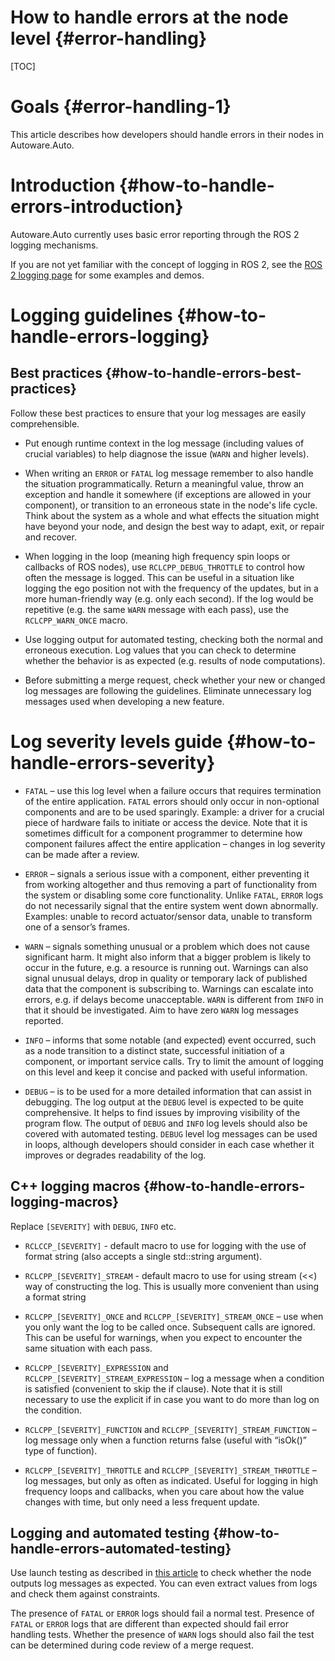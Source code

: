 How to handle errors at the node level {#error-handling}
========

[TOC]

# Goals {#error-handling-1}

This article describes how developers should handle errors in their nodes in Autoware.Auto.

# Introduction {#how-to-handle-errors-introduction}

Autoware.Auto currently uses basic error reporting through the ROS 2 logging mechanisms.

If you are not yet familiar with the concept of logging in ROS 2, see the [ROS 2 logging page](https://index.ros.org/doc/ros2/Concepts/Logging/) for some examples and demos.

# Logging guidelines {#how-to-handle-errors-logging}

## Best practices {#how-to-handle-errors-best-practices}

Follow these best practices to ensure that your log messages are easily comprehensible.

- Put enough runtime context in the log message (including values of crucial variables) to help diagnose the issue (`WARN` and higher levels).

- When writing an `ERROR` or `FATAL` log message remember to also handle the situation programmatically.
  Return a meaningful value, throw an exception and handle it somewhere (if exceptions are allowed in your component), or transition to an erroneous state in the node's life cycle.
  Think about the system as a whole and what effects the situation might have beyond your node, and design the best way to adapt, exit, or repair and recover.

- When logging in the loop (meaning high frequency spin loops or callbacks of ROS nodes), use `RCLCPP_DEBUG_THROTTLE` to control how often the message is logged.
  This can be useful in a situation like logging the ego position not with the frequency of the updates, but in a more human-friendly way (e.g. only each second).
  If the log would be repetitive (e.g. the same `WARN` message with each pass), use the `RCLCPP_WARN_ONCE` macro.

- Use logging output for automated testing, checking both the normal and erroneous execution.
  Log values that you can check to determine whether the behavior is as expected (e.g. results of node computations).

- Before submitting a merge request, check whether your new or changed log messages are following the guidelines.
  Eliminate unnecessary log messages used when developing a new feature.

# Log severity levels guide {#how-to-handle-errors-severity}

- `FATAL` – use this log level when a failure occurs that requires termination of the entire application.
  `FATAL` errors should only occur in non-optional components and are to be used sparingly.
  Example: a driver for a crucial piece of hardware fails to initiate or access the device.
  Note that it is sometimes difficult for a component programmer to determine how component failures affect the entire application – changes in log severity can be made after a review.

- `ERROR` – signals a serious issue with a component, either preventing it from working altogether and thus removing a part of functionality from the system or disabling some core functionality.
  Unlike `FATAL`, `ERROR` logs do not necessarily signal that the entire system went down abnormally.
  Examples: unable to record actuator/sensor data, unable to transform one of a sensor’s frames.

- `WARN` – signals something unusual or a problem which does not cause significant harm.
  It might also inform that a bigger problem is likely to occur in the future, e.g. a resource is running out.
  Warnings can also signal unusual delays, drop in quality or temporary lack of published data that the component is subscribing to.
  Warnings can escalate into errors, e.g. if delays become unacceptable.
  `WARN` is different from `INFO` in that it should be investigated.
  Aim to have zero `WARN` log messages reported.

- `INFO` – informs that some notable (and expected) event occurred, such as a node transition to a distinct state, successful initiation of a component, or important service calls.
  Try to limit the amount of logging on this level and keep it concise and packed with useful information.

- `DEBUG` – is to be used for a more detailed information that can assist in debugging.
  The log output at the `DEBUG` level is expected to be quite comprehensive.
  It helps to find issues by improving visibility of the program flow.
  The output of `DEBUG` and `INFO` log levels should also be covered with automated testing.
  `DEBUG` level log messages can be used in loops, although developers should consider in each case whether it improves or degrades readability of the log.

## C++ logging macros {#how-to-handle-errors-logging-macros}

Replace `[SEVERITY]` with `DEBUG`, `INFO` etc.

- `RCLCCP_[SEVERITY]` - default macro to use for logging with the use of format string (also accepts a single std::string argument).

- `RCLCPP_[SEVERITY]_STREAM` - default macro to use for using stream (<<) way of constructing the log.
  This is usually more convenient than using a format string

- `RCLCPP_[SEVERITY]_ONCE` and `RCLCPP_[SEVERITY]_STREAM_ONCE` – use when you only want the log to be called once.
  Subsequent calls are ignored.
  This can be useful for warnings, when you expect to encounter the same situation with each pass.

- `RCLCPP_[SEVERITY]_EXPRESSION` and `RCLCPP_[SEVERITY]_STREAM_EXPRESSION` – log a message when a condition is satisfied (convenient to skip the if clause).
  Note that it is still necessary to use the explicit if in case you want to do more than log on the condition.

- `RCLCPP_[SEVERITY]_FUNCTION` and `RCLCPP_[SEVERITY]_STREAM_FUNCTION` – log message only when a function returns false (useful with  “isOk()” type of function).

- `RCLCPP_[SEVERITY]_THROTTLE` and `RCLCPP_[SEVERITY]_STREAM_THROTTLE` – log messages, but only as often as indicated.
  Useful for logging in high frequency loops and callbacks, when you care about how the value changes with time, but only need a less frequent update.

## Logging and automated testing {#how-to-handle-errors-automated-testing}

Use launch testing as described in [this article](https://github.com/ros2/launch/tree/master/launch_testing#launch_testing) to check whether the node outputs log messages as expected.
You can even extract values from logs and check them against constraints.

The presence of `FATAL` or `ERROR` logs should fail a normal test.
Presence of `FATAL` or `ERROR` logs that are different than expected should fail error handling tests.
Whether the presence of `WARN` logs should also fail the test can be determined during code review of a merge request.
